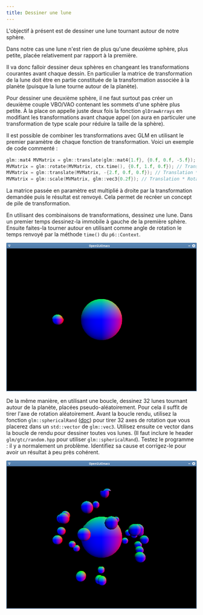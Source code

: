 ```yaml
---
title: Dessiner une lune
---
```


L'objectif à présent est de dessiner une lune tournant autour de notre sphère.

Dans notre cas une lune n'est rien de plus qu'une deuxième sphère, plus petite, placée relativement par rapport à la première.

Il va donc falloir dessiner deux sphères en changeant les transformations courantes avant chaque dessin. En particulier la matrice de transformation de la lune doit être en partie constituée de la transformation associée à la planète (puisque la lune tourne autour de la planète).

Pour dessiner une deuxième sphère, il ne faut surtout pas créer un deuxième couple VBO/VAO contenant les sommets d'une sphère plus petite. À la place on appelle juste deux fois la fonction `glDrawArrays` en modifiant les transformations avant chaque appel (on aura en particuler une transformation de type scale pour réduire la taille de la sphère).

Il est possible de combiner les transformations avec GLM en utilisant le premier paramètre de chaque fonction de transformation. Voici un exemple de code commenté :

```cpp
glm::mat4 MVMatrix = glm::translate(glm::mat4{1.f}, {0.f, 0.f, -5.f}); // Translation
MVMatrix = glm::rotate(MVMatrix, ctx.time(), {0.f, 1.f, 0.f}); // Translation * Rotation
MVMatrix = glm::translate(MVMatrix, -{2.f, 0.f, 0.f}); // Translation * Rotation * Translation
MVMatrix = glm::scale(MVMatrix, glm::vec3{0.2f}); // Translation * Rotation * Translation * Scale
```

La matrice passée en paramètre est multiplié à droite par la transformation demandée puis le résultat est renvoyé. Cela permet de recréer un concept de pile de transformation.

En utilisant des combinaisons de transformations, dessinez une lune. Dans un premier temps dessinez-la immobile à gauche de la première sphère. Ensuite faites-la tourner autour en utilisant comme angle de rotation le temps renvoyé par la méthode `time()` du `p6::Context`.

![](img/lune.png)

De la même manière, en utilisant une boucle, dessinez 32 lunes tournant autour de la planète, placées pseudo-aléatoirement. Pour cela il suffit de tirer l'axe de rotation aléatoirement. Avant la boucle rendu, utilisez la fonction `glm::sphericalRand` ([doc](http://glm.g-truc.net/0.9.4/api/a00154.html)) pour tirer 32 axes de rotation que vous placerez dans un `std::vector` de `glm::vec3`. Utilisez ensuite ce vector dans la boucle de rendu pour dessiner toutes vos lunes. (Il faut inclure le header `glm/gtc/random.hpp` pour utiliser `glm::sphericalRand`). Testez le programme : il y a normalement un problème. Identifiez sa cause et corrigez-le pour avoir un résultat à peu près cohérent.

![](img/lunes.png)